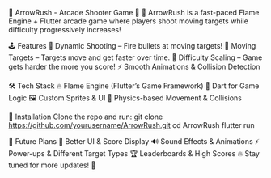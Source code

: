 📌 ArrowRush - Arcade Shooter Game 🎯
🚀 ArrowRush is a fast-paced Flame Engine + Flutter arcade game where players shoot moving targets while difficulty progressively increases!

🕹️ Features
🎯 Dynamic Shooting – Fire bullets at moving targets!
🔄 Moving Targets – Targets move and get faster over time.
🚀 Difficulty Scaling – Game gets harder the more you score!
⚡ Smooth Animations & Collision Detection

🛠️ Tech Stack
🔥 Flame Engine (Flutter’s Game Framework)
🎯 Dart for Game Logic
🖼️ Custom Sprites & UI
🚀 Physics-based Movement & Collisions

📂 Installation
Clone the repo and run:
git clone https://github.com/yourusername/ArrowRush.git
cd ArrowRush
flutter run

📌 Future Plans
🎨 Better UI & Score Display
🔊 Sound Effects & Animations
⚡ Power-ups & Different Target Types
🏆 Leaderboards & High Scores
🔥 Stay tuned for more updates! 🚀
